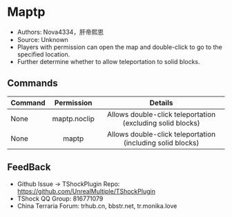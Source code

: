 # Maptp

- Authors: Nova4334，肝帝熙恩
- Source: Unknown
- Players with permission can open the  map and double-click to go to the specified location.
- Further determine whether to allow teleportation to solid blocks.

## Commands

| Command |  Permission  |                          Details                           |
| ------- | :----------: | :--------------------------------------------------------: |
| None    | maptp.noclip | Allows double-click teleportation (excluding solid blocks) |
| None    |    maptp     | Allows double-click teleportation (including solid blocks) |

## FeedBack
- Github Issue -> TShockPlugin Repo: https://github.com/UnrealMultiple/TShockPlugin
- TShock QQ Group: 816771079
- China Terraria Forum: trhub.cn, bbstr.net, tr.monika.love
